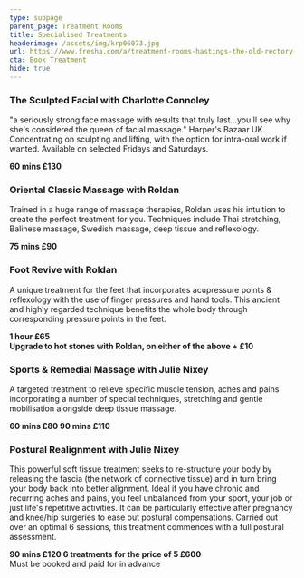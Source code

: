 ```yaml
---
type: subpage
parent_page: Treatment Rooms
title: Specialised Treatments
headerimage: /assets/img/krp06073.jpg
url: https://www.fresha.com/a/treatment-rooms-hastings-the-old-rectory-harold-road-uk-cro1x5rw?pId=86052
cta: Book Treatment
hide: true
---
```

### The Sculpted Facial with Charlotte Connoley

"a seriously strong face massage with results that truly last...you'll see why she's considered the queen of facial massage." Harper's Bazaar UK. Concentrating on sculpting and lifting, with the option for intra-oral work if wanted. Available on selected Fridays and Saturdays.

**60 mins £130**

### Oriental Classic Massage with Roldan

Trained in a huge range of massage therapies, Roldan uses his intuition to create the perfect treatment for you. Techniques include Thai stretching, Balinese massage, Swedish massage, deep tissue and reflexology.

**75 mins £90**

### Foot Revive with Roldan

A unique treatment for the feet that incorporates acupressure points & reflexology with the use of finger pressures and hand tools. This ancient and highly regarded technique benefits the whole body through corresponding pressure points in the feet.

**1 hour £65**\
**Upgrade to hot stones with Roldan, on either of the above + £10**

### Sports & Remedial Massage with Julie Nixey

A targeted treatment to relieve specific muscle tension, aches and pains incorporating a number of special techniques, stretching and gentle mobilisation alongside deep tissue massage.

**60 mins £80
90 mins £110**

### Postural Realignment with Julie Nixey

This powerful soft tissue treatment seeks to re-structure your body by releasing the fascia (the network of connective tissue) and in turn bring your body back into better alignment. Ideal if you have chronic and recurring aches and pains, you feel unbalanced from your sport, your job or just life's repetitive activities. It can be particularly effective after pregnancy and knee/hip surgeries to ease out postural compensations. Carried out over an optimal 6 sessions, this treatment commences with a full postural assessment.

**90 mins £120
6 treatments for the price of 5 £600**\
Must be booked and paid for in advance

